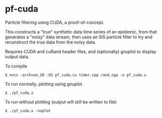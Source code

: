 # pf-cuda
Particle filtering using CUDA, a proof-of-concept.

This constructs a "true" synthetic data time series of an epidemic, from that generates a "noisy" data stream, then uses an SIS particle filter to try and reconstruct the true data from the noisy data.

Requires CUDA and cuRand header files, and (optionally) gnuplot to display output data.

To compile

    $ nvcc -arch=sm_20 -O2 pf_cuda.cu timer.cpp rand.cpp -o pf_cuda.x

To run normally, plotting using gnuplot

    $ ./pf_cuda.x

To run without plotting (output will still be written to file)

    $ ./pf_cuda.x -noplot
